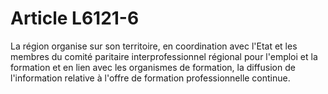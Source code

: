# Article L6121-6

La région organise sur son territoire, en coordination avec l'Etat et les membres du comité paritaire interprofessionnel régional pour l'emploi et la formation et en lien avec les organismes de formation, la diffusion de l'information relative à l'offre de formation professionnelle continue.